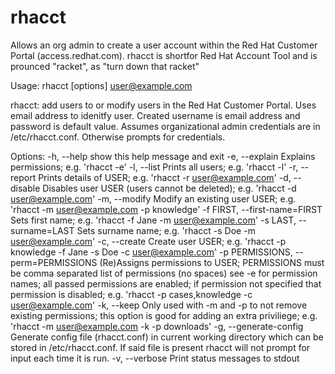 rhacct
======

Allows an org admin to create a user account within the Red Hat Customer Portal (access.redhat.com). rhacct is shortfor Red Hat Account Tool and is prounced "racket", as "turn down that racket"

Usage: rhacct [options] user@example.com

rhacct: add users to or modify users in the Red Hat Customer Portal. Uses
email address to idenitfy user. Created username is email address and password
is default value. Assumes organizational admin credentials are in
/etc/rhacct.conf. Otherwise prompts for credentials.

Options:
  -h, --help            show this help message and exit
  -e, --explain         Explains permissions; e.g. 'rhacct -e'
  -l, --list            Prints all users; e.g. 'rhacct -l'
  -r, --report          Prints details of USER; e.g. 'rhacct -r
                        user@example.com'
  -d, --disable         Disables user USER (users cannot be deleted); e.g.
                        'rhacct -d user@example.com'
  -m, --modify          Modify an existing user USER; e.g. 'rhacct -m
                        user@example.com -p knowledge'
  -f FIRST, --first-name=FIRST
                        Sets first name; e.g. 'rhacct -f Jane -m
                        user@example.com'
  -s LAST, --surname=LAST
                        Sets surname name; e.g. 'rhacct -s Doe -m
                        user@example.com'
  -c, --create          Create user USER; e.g. 'rhacct -p knowledge -f Jane -s
                        Doe -c user@example.com'
  -p PERMISSIONS, --perm=PERMISSIONS
                        (Re)Assigns permissions to USER; PERMISSIONS must be
                        comma separated list of permissions (no spaces) see -e
                        for permission names; all passed permissions are
                        enabled; if permission not specified that permission
                        is disabled; e.g. 'rhacct -p cases,knowledge -c
                        user@example.com'
  -k, --keep            Only used with -m and -p to not remove existing
                        permissions; this option is good for adding an extra
                        priviliege; e.g. 'rhacct -m user@example.com -k -p
                        downloads'
  -g, --generate-config
                        Generate config file (rhacct.conf) in current working
                        directory which can be stored in /etc/rhacct.conf. If
                        said file is present rhacct will not prompt for input
                        each time it is run.
  -v, --verbose         Print status messages to stdout
